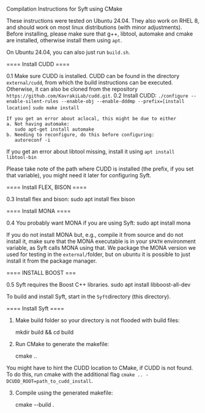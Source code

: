 Compilation Instructions for Syft using CMake

These instructions were tested on Ubuntu 24.04.
They also work on RHEL 8, and should work on most linux distributions (with minor adjustments).
Before installing, please make sure that g++, libtool, automake and cmake are installed, otherwise install them using ``apt``.

On Ubuntu 24.04, you can also just run ``build.sh``.

==== Install CUDD ====

0.1 Make sure CUDD is installed. 
   CUDD can be found in the directory ``external/cudd``, from which the build instructions can be executed.
   Otherwise, it can also be cloned from the repository ``https://github.com/KavrakiLab/cudd.git``.
0.2 Install CUDD:
    ``./configure --enable-silent-rules --enable-obj --enable-dddmp --prefix=[install location]``
    ``sudo make install``

    If you get an error about aclocal, this might be due to either
    a. Not having automake:
       sudo apt-get install automake
    b. Needing to reconfigure, do this before configuring:
       autoreconf -i

   If you get an error about libtool missing, install it using ``apt install libtool-bin``

Please take note of the path where CUDD is installed (the prefix, if you set that variable), you might need it later for configuring Syft.

==== Install FLEX, BISON ====

0.3 Install flex and bison:
    sudo apt install flex bison

==== Install MONA ====

0.4 You probably want MONA if you are using Syft:
    sudo apt install mona

If you do not install MONA but, e.g., compile it from source and do not install it, make sure that the MONA executable is in your ``$PATH`` environment variable, as Syft calls MONA using that. We package the MONA version we used for testing in the ``external/``folder, but on ubuntu it is possible to just install it from the package manager.

==== INSTALL BOOST === 

0.5 Syft requires the Boost C++ libraries. 
   sudo apt install libboost-all-dev

To build and install Syft, start in the ``Syft``directory (this directory).

==== Install Syft ====

1. Make build folder so your directory is not flooded with build files:

   mkdir build && cd build

2. Run CMake to generate the makefile:

   cmake .. 

You might have to hint the CUDD location to CMake, if CUDD is not found. 
To do this, run cmake with the additional flag ``cmake .. -DCUDD_ROOT=path_to_cudd_install``.

3. Compile using the generated makefile:

   cmake --build .
